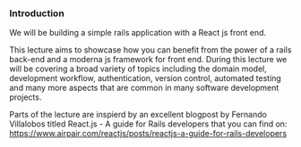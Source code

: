 ### Introduction
We will be building a simple rails application with a React js front end. 

This lecture aims to showcase how you can benefit from the power of a rails back-end and a moderna js framework for front end. During this lecture we will be covering a broad variety of topics including the domain model, development workflow, authentication, version control, automated testing and many more aspects that are common in many software development projects.

Parts of the lecture are inspierd by an excellent blogpost by Fernando Villalobos titled React.js - A guide for Rails developers that you can find on: https://www.airpair.com/reactjs/posts/reactjs-a-guide-for-rails-developers

 
